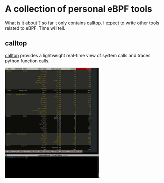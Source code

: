 # A collection of personal eBPF tools

What is it about ? so far it only contains [calltop](https://github.com/egobillot/calltop). I expect to write other tools related to eBPF. Time will tell.

## calltop
[calltop](https://github.com/egobillot/calltop) provides a lightweight real-time view of system calls and traces python function calls.

<img src="https://raw.githubusercontent.com/egobillot/calltop/master/calltop.gif" width="60%">.
